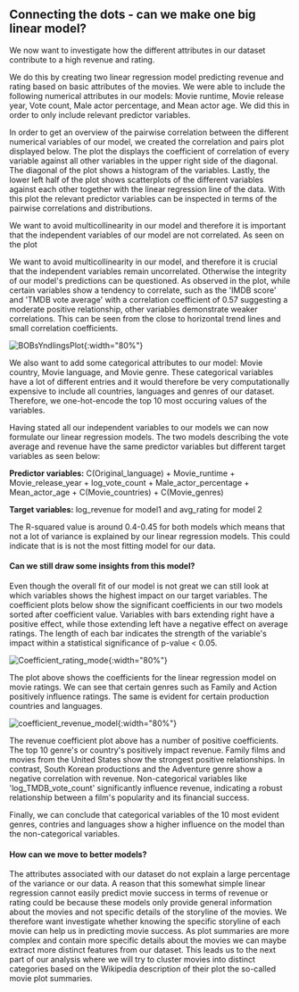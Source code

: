 ## Connecting the dots - can we make one big linear model? 


We now want to investigate how the different attributes in our dataset contribute to a high revenue and rating.

We do this by creating two linear regression model predicting revenue and rating based on basic attributes of the movies. We were able to include the following numerical attributes in our models: Movie runtime, Movie release year, Vote count, Male actor percentage, and Mean actor age. We did this in order to only include relevant predictor variables. 

In order to get an overview of the pairwise correlation between the different numerical variables of our model, we created the correlation and pairs plot displayed below. The plot the displays the coefficient of correlation of every variable against all other variables in the upper right side of the diagonal. The diagonal of the plot shows a histogram of the variables. Lastly, the lower left half of the plot shows scatterplots of the different variables against each other together with the linear regression line of the data. With this plot the relevant predictor variables can be inspected in terms of the pairwise correlations and distributions. 

We want to avoid multicollinearity in our model and therefore it is important that the independent variables of our model are not correlated. As seen on the plot

We want to avoid multicollinearity in our model, and therefore it is crucial that the independent variables remain uncorrelated. Otherwise the integrity of our model's predictions can be questioned. As observed in the plot, while certain variables show a tendency to correlate, such as the 'IMDB score' and 'TMDB vote average' with a correlation coefficient of 0.57 suggesting a moderate positive relationship, other variables demonstrate weaker correlations. This can be seen from the close to horizontal trend lines and small correlation coefficients. 


![BOBsYndlingsPlot](figures/Big_linear_model/BOBsYndlingsPlot.png){:width="80%"}

We also want to add some categorical attributes to our model: Movie country, Movie language, and Movie genre. These categorical variables have a lot of different entries and it would therefore be very computationally expensive to include all countries, languages and genres of our dataset. Therefore, we one-hot-encode the top 10 most occuring values of the variables. 

Having stated all our independent variables to our models we can now formulate our linear regression models. The two models describing the vote average and revenue have the same predictor variables but different target variables as seen below:

**Predictor variables:** C(Original_language) + Movie_runtime + Movie_release_year + log_vote_count + Male_actor_percentage + Mean_actor_age + C(Movie_countries) + C(Movie_genres)

**Target variables:** log_revenue for model1 and avg_rating for model 2

The R-squared value is around 0.4-0.45 for both models which means that not a lot of variance is explained by our linear regression models. This could indicate that is is not the most fitting model for our data.

#### Can we still draw some insights from this model?
Even though the overall fit of our model is not great we can still look at which variables shows the highest impact on our target variables. The coefficient plots below show the significant coefficients in our two models sorted after coefficient value.  Variables with bars extending right have a positive effect, while those extending left have a negative effect on average ratings. The length of each bar indicates the strength of the variable's impact within a statistical significance of p-value < 0.05.

![Coefficient_rating_mode](figures/Big_linear_model/Coefficients_rating_model.png){:width="80%"}

The plot above shows the coefficients for the linear regression model on movie ratings. We can see that certain genres such as Family and Action positively influence ratings. The same is evident for certain production countries and languages.

![coefficient_revenue_model](figures/Big_linear_model/Coefficients_revenue_model.png){:width="80%"}

The revenue coefficient plot above has a number of positive coefficients.  The top 10 genre's or country's positively impact revenue. Family films and movies from the United States show the strongest positive relationships. In contrast, South Korean productions and the Adventure genre show a negative correlation with revenue. Non-categorical variables like 'log_TMDB_vote_count' significantly influence revenue, indicating a robust relationship between a film's popularity and its financial success.

Finally, we can conclude that categorical variables of the 10 most evident genres, contries and languages show a higher influence on the model than the non-categorical variables. 


#### How can we move to better models?
The attributes associated with our dataset do not explain a large percentage of the variance or our data. A reason that this somewhat simple linear regression cannot easily predict movie success in terms of revenue or rating could be because these models only provide general information about the movies and not specific details of the storyline of the movies. We therefore want investigate whether knowing the specific storyline of each movie can help us in predicting movie success. As plot summaries are more complex and contain more specific details about the movies we can maybe extract more distinct features from our dataset. This leads us to the next part of our analysis where we will try to cluster movies into distinct categories based on the Wikipedia description of their plot the so-called movie plot summaries. 


